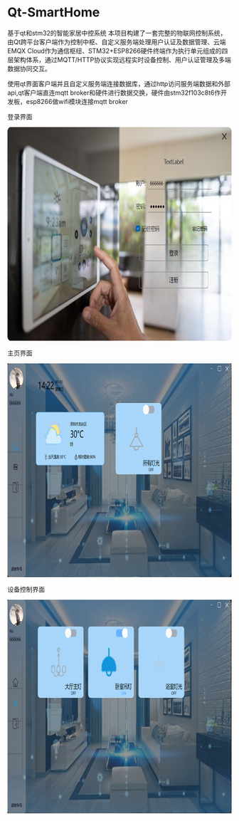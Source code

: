 # Qt-SmartHome
基于qt和stm32的智能家居中控系统
本项目构建了一套完整的物联网控制系统，由Qt跨平台客户端作为控制中枢、自定义服务端处理用户认证及数据管理、云端EMQX Cloud作为通信枢纽、STM32+ESP8266硬件终端作为执行单元组成的四层架构体系，通过MQTT/HTTP协议实现远程实时设备控制、用户认证管理及多端数据协同交互。



使用qt界面客户端并且自定义服务端连接数据库，通过http访问服务端数据和外部api,qt客户端直连mqtt broker和硬件进行数据交换，硬件由stm32f103c8t6作开发板，esp8266做wifi模块连接mqtt broker

登录界面

<img src="ResultPicture/loginWidget.png" alt="Example Image" width="600" height="480">

主页界面

<img src="ResultPicture/homePage.png" alt="Example Image" width="600" height="480">

设备控制界面

<img src="ResultPicture/devicePage.png" alt="Example Image" width="600" height="480">
